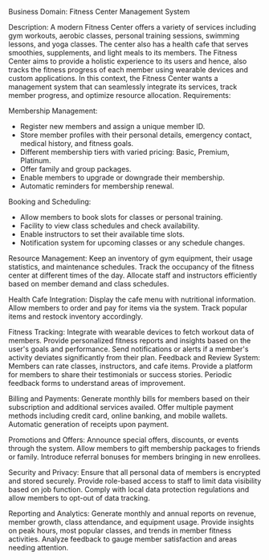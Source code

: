 Business Domain: Fitness Center Management System

Description:
A modern Fitness Center offers a variety of services including gym workouts, aerobic classes, personal training
sessions, swimming lessons, and yoga classes. The center also has a health cafe that serves smoothies, supplements, and
light meals to its members. The Fitness Center aims to provide a holistic experience to its users and hence, also tracks
the fitness progress of each member using wearable devices and custom applications. In this context, the Fitness Center
wants a management system that can seamlessly integrate its services, track member progress, and optimize resource
allocation.
Requirements:

Membership Management:
- Register new members and assign a unique member ID.
- Store member profiles with their personal details, emergency contact, medical history, and fitness goals.
- Different membership tiers with varied pricing: Basic, Premium, Platinum.
- Offer family and group packages.
- Enable members to upgrade or downgrade their membership.
- Automatic reminders for membership renewal.

Booking and Scheduling:
- Allow members to book slots for classes or personal training.
- Facility to view class schedules and check availability.
- Enable instructors to set their available time slots.
- Notification system for upcoming classes or any schedule changes.

Resource Management:
Keep an inventory of gym equipment, their usage statistics, and maintenance schedules.
Track the occupancy of the fitness center at different times of the day.
Allocate staff and instructors efficiently based on member demand and class schedules.

Health Cafe Integration:
Display the cafe menu with nutritional information.
Allow members to order and pay for items via the system.
Track popular items and restock inventory accordingly.

Fitness Tracking:
Integrate with wearable devices to fetch workout data of members.
Provide personalized fitness reports and insights based on the user's goals and performance.
Send notifications or alerts if a member's activity deviates significantly from their plan.
Feedback and Review System:
Members can rate classes, instructors, and cafe items.
Provide a platform for members to share their testimonials or success stories.
Periodic feedback forms to understand areas of improvement.

Billing and Payments:
Generate monthly bills for members based on their subscription and additional services availed.
Offer multiple payment methods including credit card, online banking, and mobile wallets.
Automatic generation of receipts upon payment.

Promotions and Offers:
Announce special offers, discounts, or events through the system.
Allow members to gift membership packages to friends or family.
Introduce referral bonuses for members bringing in new enrollees.

Security and Privacy:
Ensure that all personal data of members is encrypted and stored securely.
Provide role-based access to staff to limit data visibility based on job function.
Comply with local data protection regulations and allow members to opt-out of data tracking.

Reporting and Analytics:
Generate monthly and annual reports on revenue, member growth, class attendance, and equipment usage.
Provide insights on peak hours, most popular classes, and trends in member fitness activities.
Analyze feedback to gauge member satisfaction and areas needing attention.